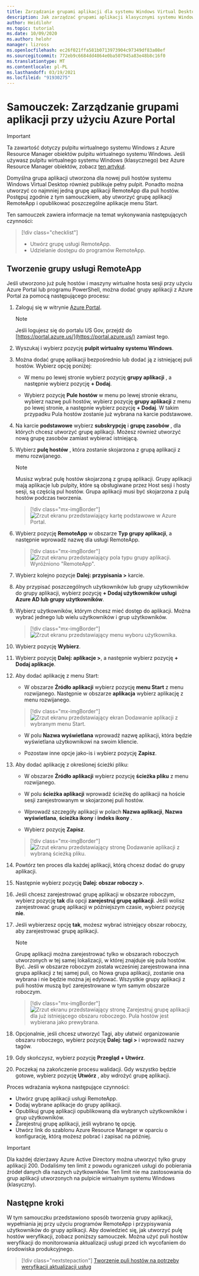 ```yaml
---
title: Zarządzanie grupami aplikacji dla systemu Windows Virtual Desktop Portal — Azure
description: Jak zarządzać grupami aplikacji klasycznymi systemu Windows przy użyciu Azure Portal.
author: Heidilohr
ms.topic: tutorial
ms.date: 10/09/2020
ms.author: helohr
manager: lizross
ms.openlocfilehash: ec26f021ffa581b0713973904c97349df83a08ef
ms.sourcegitcommit: 772eb9c6684dd4864e0ba507945a83e48b8c16f0
ms.translationtype: MT
ms.contentlocale: pl-PL
ms.lasthandoff: 03/19/2021
ms.locfileid: "91930275"
---
```

# <a name="tutorial-manage-app-groups-with-the-azure-portal"></a>Samouczek: Zarządzanie grupami aplikacji przy użyciu Azure Portal

>[!IMPORTANT]
>Ta zawartość dotyczy pulpitu wirtualnego systemu Windows z Azure Resource Manager obiektów pulpitu wirtualnego systemu Windows. Jeśli używasz pulpitu wirtualnego systemu Windows (klasycznego) bez Azure Resource Manager obiektów, zobacz [ten artykuł](./virtual-desktop-fall-2019/manage-app-groups-2019.md).

Domyślna grupa aplikacji utworzona dla nowej puli hostów systemu Windows Virtual Desktop również publikuje pełny pulpit. Ponadto można utworzyć co najmniej jedną grupę aplikacji RemoteApp dla puli hostów. Postępuj zgodnie z tym samouczkiem, aby utworzyć grupę aplikacji RemoteApp i opublikować poszczególne aplikacje menu Start.

Ten samouczek zawiera informacje na temat wykonywania następujących czynności:

> [!div class="checklist"]
> * Utwórz grupę usługi RemoteApp.
> * Udzielanie dostępu do programów RemoteApp.

## <a name="create-a-remoteapp-group"></a>Tworzenie grupy usługi RemoteApp

Jeśli utworzono już pulę hostów i maszyny wirtualne hosta sesji przy użyciu Azure Portal lub programu PowerShell, można dodać grupy aplikacji z Azure Portal za pomocą następującego procesu:

1.  Zaloguj się w witrynie [Azure Portal](https://portal.azure.com/).
   
    >[!NOTE]
    > Jeśli logujesz się do portalu US Gov, przejdź do [https://portal.azure.us/](https://portal.azure.us/) zamiast tego.

2.  Wyszukaj i wybierz pozycję **pulpit wirtualny systemu Windows**.

3. Można dodać grupę aplikacji bezpośrednio lub dodać ją z istniejącej puli hostów. Wybierz opcję poniżej:

    - W menu po lewej stronie wybierz pozycję **grupy aplikacji** , a następnie wybierz pozycję **+ Dodaj**.

    - Wybierz pozycję **Pule hostów** w menu po lewej stronie ekranu, wybierz nazwę puli hostów, wybierz pozycję **grupy aplikacji** z menu po lewej stronie, a następnie wybierz pozycję **+ Dodaj**. W takim przypadku Pula hostów zostanie już wybrana na karcie podstawowe.

4. Na karcie **podstawowe** wybierz **subskrypcję** i **grupę zasobów** , dla których chcesz utworzyć grupę aplikacji. Możesz również utworzyć nową grupę zasobów zamiast wybierać istniejącą.

5. Wybierz **pulę hostów** , która zostanie skojarzona z grupą aplikacji z menu rozwijanego.

    >[!NOTE]
    >Musisz wybrać pulę hostów skojarzoną z grupą aplikacji. Grupy aplikacji mają aplikacje lub pulpity, które są obsługiwane przez Host sesji i hosty sesji, są częścią pul hostów. Grupa aplikacji musi być skojarzona z pulą hostów podczas tworzenia.

    > [!div class="mx-imgBorder"]
    > ![Zrzut ekranu przedstawiający kartę podstawowe w Azure Portal.](media/basics-tab.png)

6. Wybierz pozycję **RemoteApp** w obszarze **Typ grupy aplikacji**, a następnie wprowadź nazwę dla usługi RemoteApp.

      > [!div class="mx-imgBorder"]
      > ![Zrzut ekranu przedstawiający pola typu grupy aplikacji. Wyróżniono "RemoteApp".](media/remoteapp-button.png)

7.  Wybierz kolejno pozycje **Dalej: przypisania >** karcie.

8.  Aby przypisać poszczególnych użytkowników lub grupy użytkowników do grupy aplikacji, wybierz pozycję **+ Dodaj użytkowników usługi Azure AD lub grupy użytkowników**.

9.  Wybierz użytkowników, którym chcesz mieć dostęp do aplikacji. Można wybrać jednego lub wielu użytkowników i grup użytkowników.

     > [!div class="mx-imgBorder"]
     > ![Zrzut ekranu przedstawiający menu wyboru użytkownika.](media/select-users.png)

10.  Wybierz pozycję **Wybierz**.

11.  Wybierz pozycję **Dalej: aplikacje >**, a następnie wybierz pozycję **+ Dodaj aplikacje**.

12.  Aby dodać aplikację z menu Start:

      - W obszarze **Źródło aplikacji** wybierz pozycję **menu Start** z menu rozwijanego. Następnie w obszarze **aplikacja** wybierz aplikację z menu rozwijanego.

     > [!div class="mx-imgBorder"]
     > ![Zrzut ekranu przedstawiający ekran Dodawanie aplikacji z wybranym menu Start.](media/add-app-start.png)

      - W polu **Nazwa wyświetlana** wprowadź nazwę aplikacji, która będzie wyświetlana użytkownikowi na swoim kliencie.

      - Pozostaw inne opcje jako-is i wybierz pozycję **Zapisz**.

13.  Aby dodać aplikację z określonej ścieżki pliku:

      - W obszarze **Źródło aplikacji** wybierz pozycję **ścieżka pliku** z menu rozwijanego.

      - W polu **ścieżka aplikacji** wprowadź ścieżkę do aplikacji na hoście sesji zarejestrowanym w skojarzonej puli hostów.

      - Wprowadź szczegóły aplikacji w polach **Nazwa aplikacji**, **Nazwa wyświetlana**, **ścieżka ikony** i **indeks ikony** .

      - Wybierz pozycję **Zapisz**.

     > [!div class="mx-imgBorder"]
     > ![Zrzut ekranu przedstawiający stronę Dodawanie aplikacji z wybraną ścieżką pliku.](media/add-app-file.png)

14.  Powtórz ten proces dla każdej aplikacji, którą chcesz dodać do grupy aplikacji.

15.  Następnie wybierz pozycję **Dalej: obszar roboczy >**.

16.  Jeśli chcesz zarejestrować grupę aplikacji w obszarze roboczym, wybierz pozycję **tak** dla opcji **zarejestruj grupę aplikacji**. Jeśli wolisz zarejestrować grupę aplikacji w późniejszym czasie, wybierz pozycję **nie**.

17.  Jeśli wybierzesz opcję **tak**, możesz wybrać istniejący obszar roboczy, aby zarejestrować grupę aplikacji.

       >[!NOTE]
       >Grupę aplikacji można zarejestrować tylko w obszarach roboczych utworzonych w tej samej lokalizacji, w której znajduje się pula hostów. Być. Jeśli w obszarze roboczym została wcześniej zarejestrowana inna grupa aplikacji z tej samej puli, co Nowa grupa aplikacji, zostanie ona wybrana i nie będzie można jej edytować. Wszystkie grupy aplikacji z puli hostów muszą być zarejestrowane w tym samym obszarze roboczym.

     > [!div class="mx-imgBorder"]
     > ![Zrzut ekranu przedstawiający stronę Zarejestruj grupę aplikacji dla już istniejącego obszaru roboczego. Pula hostów jest wybierana jako prewybrana.](media/register-existing.png)

18.  Opcjonalnie, jeśli chcesz utworzyć Tagi, aby ułatwić organizowanie obszaru roboczego, wybierz pozycję **Dalej: tagi >** i wprowadź nazwy tagów.

19.  Gdy skończysz, wybierz pozycję **Przegląd + Utwórz**.

20.  Poczekaj na zakończenie procesu walidacji. Gdy wszystko będzie gotowe, wybierz pozycję **Utwórz** , aby wdrożyć grupę aplikacji.

Proces wdrażania wykona następujące czynności:

- Utwórz grupę aplikacji usługi RemoteApp.
- Dodaj wybrane aplikacje do grupy aplikacji.
- Opublikuj grupę aplikacji opublikowaną dla wybranych użytkowników i grup użytkowników.
- Zarejestruj grupę aplikacji, jeśli wybrano tę opcję.
- Utwórz link do szablonu Azure Resource Manager w oparciu o konfigurację, którą możesz pobrać i zapisać na później.

>[!IMPORTANT]
>Dla każdej dzierżawy Azure Active Directory można utworzyć tylko grupy aplikacji 200. Dodaliśmy ten limit z powodu ograniczeń usługi do pobierania źródeł danych dla naszych użytkowników. Ten limit nie ma zastosowania do grup aplikacji utworzonych na pulpicie wirtualnym systemu Windows (klasyczny).

## <a name="next-steps"></a>Następne kroki

W tym samouczku przedstawiono sposób tworzenia grupy aplikacji, wypełniania jej przy użyciu programów RemoteApp i przypisywania użytkowników do grupy aplikacji. Aby dowiedzieć się, jak utworzyć pulę hostów weryfikacji, zobacz poniższy samouczek. Można użyć puli hostów weryfikacji do monitorowania aktualizacji usługi przed ich wycofaniem do środowiska produkcyjnego.

> [!div class="nextstepaction"]
> [Tworzenie puli hostów na potrzeby weryfikacji aktualizacji usług](./create-validation-host-pool.md)
